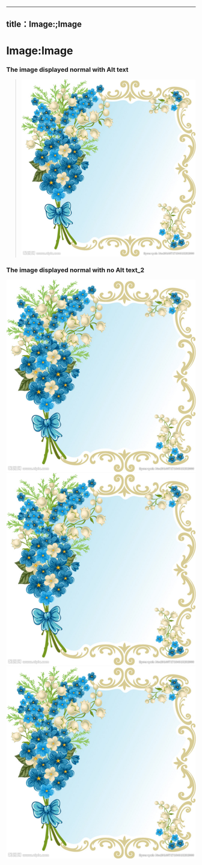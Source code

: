 ﻿---
title：Image:;Image
---

# Image:Image

### The image displayed normal with Alt text

> ![I am flower](./Images/Bmp.bmp "This is A/t text")

### The image displayed normal with no Alt text_2
  ![](./Images/Bmp.bmp)
  ![](./Images/Bmp.bmp)
  ![](./Images/Bmp.bmp) 


